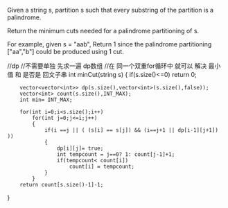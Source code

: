 Given a string s, partition s such that every substring of the partition is a palindrome.

Return the minimum cuts needed for a palindrome partitioning of s.

For example, given s = "aab",
Return 1 since the palindrome partitioning ["aa","b"] could be produced using 1 cut.


//dp
//不需要单独 先求一遍 dp数组 
//在 同一个双重for循环中 就可以 解决 最小值 和 是否是 回文子串
int minCut(string s)
{
        if(s.size()<=0)
            return 0;
        
        vector<vector<int>> dp(s.size(),vector<int>(s.size(),false));
        vector<int> count(s.size(),INT_MAX);
        int min= INT_MAX;
        
        for(int i=0;i<s.size();i++)
            for(int j=0;j<=i;j++)
            {
                if(i ==j || ( (s[i] == s[j]) && (i==j+1 || dp[i-1][j+1]) ))
                {
                    dp[i][j]= true;
                    int tempcount = j==0? 1: count[j-1]+1;
                    if(tempcount< count[i])
                        count[i] = tempcount;
                }
            }
        return count[s.size()-1]-1;
}
